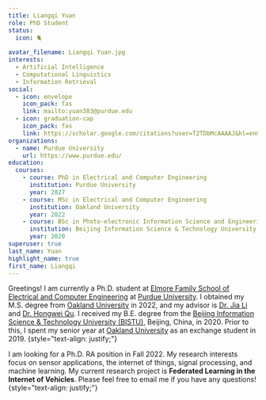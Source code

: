 ```yaml
---
title: Liangqi Yuan
role: PhD Student
status:
  icon: 🐈
  
avatar_filename: Liangqi Yuan.jpg
interests:
  - Artificial Intelligence
  - Computational Linguistics
  - Information Retrieval
social:
  - icon: envelope
    icon_pack: fas
    link: mailto:yuan383@purdue.edu
  - icon: graduation-cap
    icon_pack: fas
    link: https://scholar.google.com/citations?user=T2TDbMcAAAAJ&hl=en&oi=ao
organizations:
  - name: Purdue University
    url: https://www.purdue.edu/
education:
  courses:
    - course: PhD in Electrical and Computer Engineering
      institution: Purdue University
      year: 2027
    - course: MSc in Electrical and Computer Engineering
      institution: Oakland University
      year: 2022
    - course: BSc in Photo-electronic Information Science and Engineering
      institution: Beijing Information Science & Technology University
      year: 2020
superuser: true
last_name: Yuan
highlight_name: true
first_name: Liangqi
---
```

Greetings! I am currently a Ph.D. student at [Elmore Family School of Electrical and Computer Engineering](https://engineering.purdue.edu/ECE) at [Purdue University](https://www.purdue.edu/). I obtained my M.S. degree from [Oakland University](http://www.oakland.edu/) in 2022, and my advisor is [Dr. Jia Li](https://www.secs.oakland.edu/~li4/) and [Dr. Hongwei Qu](https://www.secs.oakland.edu/~qu2/). I received my B.E. degree from the [Beijing Information Science & Technology University (BISTU)](https://english.bistu.edu.cn/), Beijing, China, in 2020. Prior to this, I spent my senior year at [Oakland University](http://www.oakland.edu/) as an exchange student in 2019.
{style="text-align: justify;"}

I am looking for a Ph.D. RA position in Fall 2022. My research interests focus on sensor applications, the internet of things, signal processing, and machine learning. My current research project is **Federated Learning in the Internet of Vehicles**. Please feel free to email me if you have any questions!
{style="text-align: justify;"}
